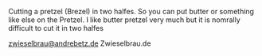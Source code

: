 Cutting a pretzel (Brezel) in two halfes. So you can put butter or something like else on the Pretzel. 
I like butter pretzel very much but it is nomrally difficult to cut it in two halfes

zwieselbrau@andrebetz.de
Zwieselbrau.de

